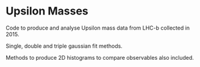 # Upsilon Masses

Code to produce and analyse Upsilon mass data from LHC-b collected in 2015.

Single, double and triple gaussian fit methods.

Methods to produce 2D histograms to compare observables also included.
